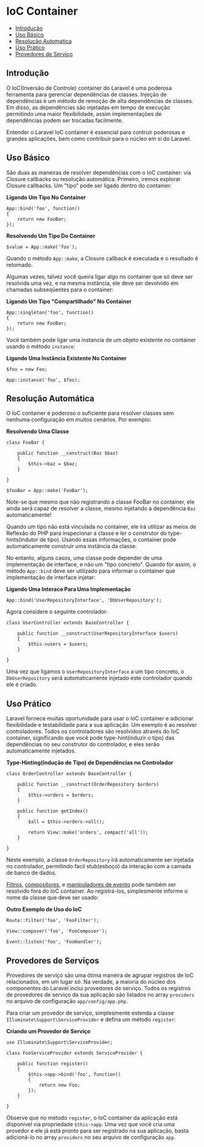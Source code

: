 # IoC Container

- [Introdução](#introduction)
- [Uso Básico](#basic-usage)
- [Resolução Automatica](#automatic-resolution)
- [Uso Prático](#practical-usage)
- [Provedores de Serviço](#service-providers)

<a name="introduction"></a>
## Introdução

O IoC(Inversão de Controle) container do Laravel é uma poderosa ferramenta para gerenciar dependências de classes. Injeção de dependências é um método de remoção de alta dependências de classes. Em disso, as dependências são injetadas em tempo de execução permitindo uma maior flexibilidade, assim implementações de dependências podem ser trocadas facilmente.

Entender o Laravel IoC container é essencial para contruir poderosas e grandes aplicações, bem como contribuir para o núcleo em si do Laravel.

<a name="basic-usage"></a>
## Uso Básico

São duas as maneiras de resolver dependências com o IoC container: via Closure callbacks ou resolução automática. Primeiro, iremos explorar Closure callbacks. Um "tipo" pode ser ligado dentro do container:

**Ligando Um Tipo No Container**

	App::bind('foo', function()
	{
		return new FooBar;
	});

**Resolvendo Um Tipo Do Container**

	$value = App::make('foo');

Quando o método `App::make`, a Closure callback é executada e o resultado é retornado.

Algumas vezes, talvez você queira ligar algo no container que só deve ser resolvida uma vez, e na mesma instância, ele deve ser devolvido em chamadas subseqüentes para o container:

**Ligando Um Tipo "Compartilhado" No Container**

	App::singleton('foo', function()
	{
		return new FooBar;
	});

Você também pode ligar uma instancia de um objeto existente no container usando o método `instance`:

**Ligando Uma Instância Existente No Container**

	$foo = new Foo;

	App::instance('foo', $foo);

<a name="automatic-resolution"></a>
## Resolução Automática

O IoC container é poderoso o suficiente para resolver classes sem nenhuma configuração em muitos cenários. Por exemplo:

**Resolvendo Uma Classe**

	class FooBar {

		public function __construct(Baz $baz)
		{
			$this->baz = $baz;
		}

	}

	$fooBar = App::make('FooBar');

Note-se que mesmo que não registrando a classe FooBar no container, ele ainda será capaz de resolver a classe, mesmo injetando a dependência `Baz` automaticamente!

Quando um tipo não está vinculada no container, ele irá utilizar as meios de Reflexão do PHP para inspecionar a classe e ler o construtor do type-hints(indutor de tipo). Usando essas informações, o container pode automaticamente construir uma instância da classe.

No entanto, alguns casos, uma classe pode depender de uma implementação de interface, e não um "tipo concreto". Quando for assim, o método `App::bind` deve ser utilizado para informar o cointainer que implementação de interface injetar:

**Ligando Uma Interace Para Uma Implementação**

	App::bind('UserRepositoryInterface', 'DbUserRepository');

Agora considere o seguinte controlador:

	class UserController extends BaseController {

		public function __construct(UserRepositoryInterface $users)
		{
			$this->users = $users;
		}

	}

Uma vez que ligamos o `UserRepositoryInterface` a um tipo concreto, o `DbUserRepository` será automaticamente injetado este controlador quando ele é criado.

<a name="practical-usage"></a>
## Uso Prático

Laravel fornece muitas oportunidade para usar o IoC container e adicionar flexibilidade e testabilidade para a sua aplicação. Um exemplo é ao resolver controladores. Todos os controladores são resolvidos através do IoC container, significando que você pode type-hint(induzir o tipo) das dependências no seu construtor do controlador, e eles serão automaticamente injetados.

**Type-Hinting(Indução de Tipo) de Dependências no Controlador**

	class OrderController extends BaseController {

		public function __construct(OrderRepository $orders)
		{
			$this->orders = $orders;
		}

		public function getIndex()
		{
			$all = $this->orders->all();

			return View::make('orders', compact('all'));
		}

	}

Neste exemplo, a classe `OrderRepository` irá automaticamente ser injetada no controlador, permitindo facil stub(esboço) da interação com a camada de banco de dados.

[Filtros](/docs/routing#route-filters), [compositores](/docs/responses#view-composers), e [manipuladores de evento](/docs/events#using-classes-as-listeners) pode também ser resolvido fora do IoC container. Ao registrá-los, simplesmente informe o nome da classe que deve ser usado:

**Outro Exemplo de Uso do IoC**

	Route::filter('foo', 'FooFilter');

	View::composer('foo', 'FooComposer');

	Event::listen('foo', 'FooHandler');

<a name="service-providers"></a>
## Provedores de Serviços

Provedores de serviço são uma ótima maneira de agrupar registros de IoC relacionados, em um lugar só. Na verdade, a maioria do núcleo dos componentes do Laravel inclui provedores de serviço. Todos os registros de provedores de serviço da sua aplicação são listados no array `providers` no arquivo de configuração `app/config/app.php`.

Para criar um provedor de serviço, simplesmente estenda a classe `Illuminate\Support\ServiceProvider` e defina um método `register`:

**Criando um Provedor de Serviço**

	use Illuminate\Support\ServiceProvider;

	class FooServiceProvider extends ServiceProvider {

		public function register()
		{
			$this->app->bind('foo', function()
			{
				return new Foo;
			});
		}

	}

Observe que no método `register`, o IoC container da aplicação está disponível via propriedade `$this->app`. Uma vez que você cria uma provedor e ele já está pronto para ser registrado na sua aplicação, basta adicioná-lo no array `providers` no seu arquivo de configuração `app`.
